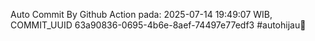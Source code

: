 Auto Commit By Github Action pada: 2025-07-14 19:49:07 WIB, COMMIT_UUID 63a90836-0695-4b6e-8aef-74497e77edf3 #autohijau🗿
